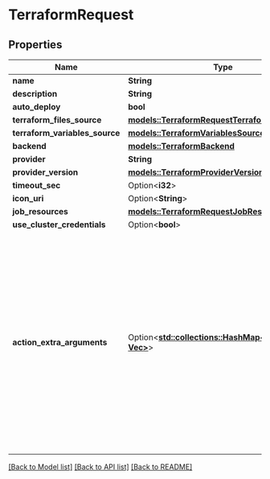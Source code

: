 # TerraformRequest

## Properties

Name | Type | Description | Notes
------------ | ------------- | ------------- | -------------
**name** | **String** |  | 
**description** | **String** |  | 
**auto_deploy** | **bool** |  | 
**terraform_files_source** | [**models::TerraformRequestTerraformFilesSource**](TerraformRequest_terraform_files_source.md) |  | 
**terraform_variables_source** | [**models::TerraformVariablesSourceRequest**](TerraformVariablesSourceRequest.md) |  | 
**backend** | [**models::TerraformBackend**](TerraformBackend.md) |  | 
**provider** | **String** |  | 
**provider_version** | [**models::TerraformProviderVersion**](TerraformProviderVersion.md) |  | 
**timeout_sec** | Option<**i32**> |  | [optional]
**icon_uri** | Option<**String**> |  | [optional]
**job_resources** | [**models::TerraformRequestJobResources**](TerraformRequestJobResources.md) |  | 
**use_cluster_credentials** | Option<**bool**> |  | [optional]
**action_extra_arguments** | Option<[**std::collections::HashMap<String, Vec<String>>**](Vec.md)> | The key represent the action command name i.e: \"plan\" The value represent the extra arguments to pass to this command  i.e: {\"apply\", [\"-lock=false\"]} is going to prepend `-lock=false` to terraform apply commands | [optional]

[[Back to Model list]](../README.md#documentation-for-models) [[Back to API list]](../README.md#documentation-for-api-endpoints) [[Back to README]](../README.md)


